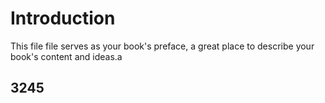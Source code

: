 # Introduction

This file file serves as your book's preface, a great place to describe your book's content and ideas.a

## 3245




